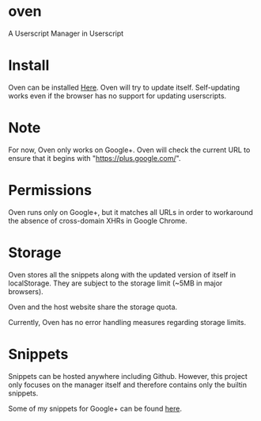 oven
====

A Userscript Manager in Userscript

Install
=======
Oven can be installed [Here][oven.user.js]. Oven will try to update itself.
Self-updating works even if the browser has no support for updating userscripts.

[oven.user.js]: https://github.com/quietlynn/oven/raw/master/oven.user.js

Note
====
For now, Oven only works on Google+. Oven will check the current URL to ensure
that it begins with "https://plus.google.com/".

Permissions
===========
Oven runs only on Google+, but it matches all URLs in order to workaround the
absence of cross-domain XHRs in Google Chrome.

Storage
=======
Oven stores all the snippets along with the updated version of itself in
localStorage. They are subject to the storage limit (~5MB in major browsers).

Oven and the host website share the storage quota.

Currently, Oven has no error handling measures regarding storage limits.

Snippets
========
Snippets can be hosted anywhere including Github. However, this project only
focuses on the manager itself and therefore contains only the builtin snippets.

Some of my snippets for Google+ can be found [here][oven-gplus].

[oven-gplus]: https://github.com/quietlynn/oven-gplus
